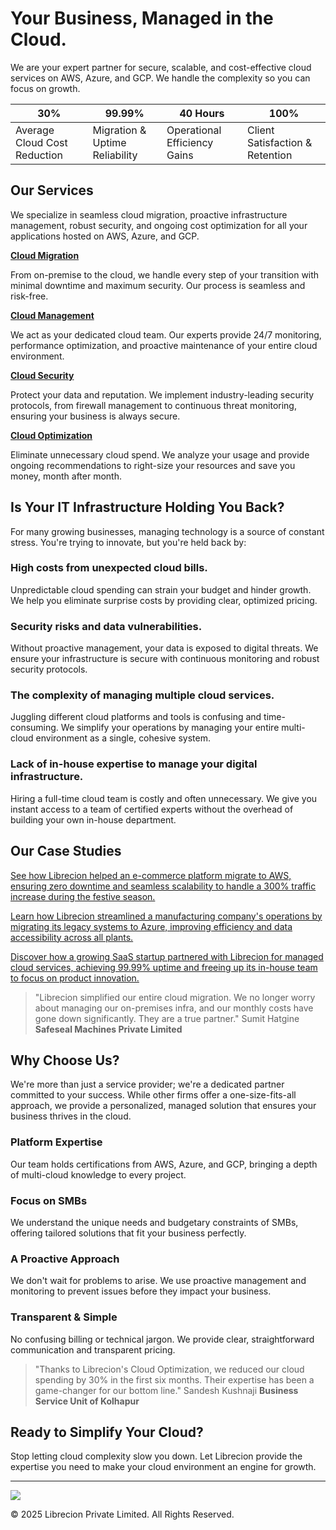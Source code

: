 # Your Business, Managed in the Cloud.

We are your expert partner for secure, scalable, and cost-effective cloud services on AWS, Azure, and GCP. We handle the complexity so you can focus on growth.

| 30%  | 99.99% | 40 Hours  | 100%  |
| -------- | ------- | ------- | ------- |
| Average Cloud Cost Reduction | Migration & Uptime Reliability | Operational Efficiency Gains | Client Satisfaction & Retention |

## Our Services

We specialize in seamless cloud migration, proactive infrastructure management, robust security, and ongoing cost optimization for all your applications hosted on AWS, Azure, and GCP.

[**Cloud Migration**](https://www.librecion.com/cloud-migration)

From on-premise to the cloud, we handle every step of your transition with minimal downtime and maximum security. Our process is seamless and risk-free.

[**Cloud Management**](https://www.librecion.com/cloud-management)

We act as your dedicated cloud team. Our experts provide 24/7 monitoring, performance optimization, and proactive maintenance of your entire cloud environment.

[**Cloud Security**](https://www.librecion.com/cloud-security)

Protect your data and reputation. We implement industry-leading security protocols, from firewall management to continuous threat monitoring, ensuring your business is always secure.

[**Cloud Optimization**](https://www.librecion.com/cloud-optimization)

Eliminate unnecessary cloud spend. We analyze your usage and provide ongoing recommendations to right-size your resources and save you money, month after month.

## Is Your IT Infrastructure Holding You Back?

For many growing businesses, managing technology is a source of constant stress. You're trying to innovate, but you're held back by:

### High costs from unexpected cloud bills.

Unpredictable cloud spending can strain your budget and hinder growth. We help you eliminate surprise costs by providing clear, optimized pricing.

### Security risks and data vulnerabilities.

Without proactive management, your data is exposed to digital threats. We ensure your infrastructure is secure with continuous monitoring and robust security protocols.

### The complexity of managing multiple cloud services.

Juggling different cloud platforms and tools is confusing and time-consuming. We simplify your operations by managing your entire multi-cloud environment as a single, cohesive system.

### Lack of in-house expertise to manage your digital infrastructure.

Hiring a full-time cloud team is costly and often unnecessary. We give you instant access to a team of certified experts without the overhead of building your own in-house department.

## Our Case Studies

[See how Librecion helped an e-commerce platform migrate to AWS, ensuring zero downtime and seamless scalability to handle a 300% traffic increase during the festive season.](https://www.librecion.com/contact-us)

[Learn how Librecion streamlined a manufacturing company's operations by migrating its legacy systems to Azure, improving efficiency and data accessibility across all plants.](https://www.librecion.com/contact-us)

[Discover how a growing SaaS startup partnered with Librecion for managed cloud services, achieving 99.99% uptime and freeing up its in-house team to focus on product innovation.](https://www.librecion.com/contact-us)

> "Librecion simplified our entire cloud migration. We no longer worry about managing our on-premises infra, and our monthly costs have gone down significantly. They are a true partner."
Sumit Hatgine
**Safeseal Machines Private Limited**

## Why Choose Us?

We're more than just a service provider; we're a dedicated partner committed to your success. While other firms offer a one-size-fits-all approach, we provide a personalized, managed solution that ensures your business thrives in the cloud.

### Platform Expertise

Our team holds certifications from AWS, Azure, and GCP, bringing a depth of multi-cloud knowledge to every project.

### Focus on SMBs

We understand the unique needs and budgetary constraints of SMBs, offering tailored solutions that fit your business perfectly.

### A Proactive Approach

We don't wait for problems to arise. We use proactive management and monitoring to prevent issues before they impact your business.

### Transparent & Simple

No confusing billing or technical jargon. We provide clear, straightforward communication and transparent pricing.

> "Thanks to Librecion's Cloud Optimization, we reduced our cloud spending by 30% in the first six months. Their expertise has been a game-changer for our bottom line."
Sandesh Kushnaji
**Business Service Unit of Kolhapur**

## Ready to Simplify Your Cloud?

Stop letting cloud complexity slow you down. Let Librecion provide the expertise you need to make your cloud environment an engine for growth.

---



[![](https://www.librecion.com/_assets/img/librecion-logo.svg)](https://www.librecion.com/)



© 2025 Librecion Private Limited. All Rights Reserved.
